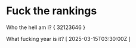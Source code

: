 # Fuck the rankings

Who the hell am I?
{ 32123646 }

What fucking year is it?
[ 2025-03-15T03:30:00Z ]
